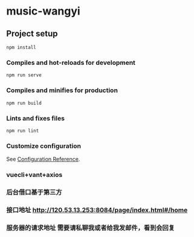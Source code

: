 # music-wangyi

## Project setup
```
npm install
```

### Compiles and hot-reloads for development
```
npm run serve
```

### Compiles and minifies for production
```
npm run build
```

### Lints and fixes files
```
npm run lint
```

### Customize configuration
See [Configuration Reference](https://cli.vuejs.org/config/).

### vuecli+vant+axios 

### 后台借口基于第三方

### 接口地址  <http://120.53.13.253:8084/page/index.html#/home>

### 服务器的请求地址 需要请私聊我或者给我发邮件，看到会回复

